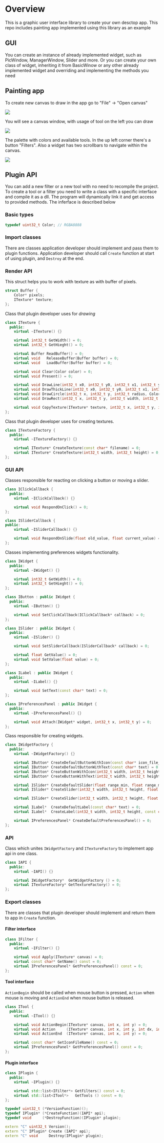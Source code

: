 # Overview

This is a graphic user interface library to create your own desctop app. This repo includes painting app implemented using this library as an example

## GUI

You can create an instance of already implemented widget, such as PicWindow, ManagerWindow, Slider and more. Or you can create your own class of widget, inheriting it from BasicWinow or any other already implemented widget and overriding and implementing the methods you need

## Painting app

To create new canvas to draw in the app go to "File" -> "Open canvas"

![](screenshots/open_canvas.png)

You will see a canvas window, with usage of tool on the left you can draw

![](screenshots/canvas.png)

The palette with colors and available tools. In the up left corner there's a button "Filters". Also a widget has two scrollbars to navigate within the canvas.

![](screenshots/app.png)

## Plugin API

You can add a new filter or a new tool with no need to recompile the project. To create a tool or a filter you need to write a class with a specific interface and compile it as a dll. The program will dynamically link it and get access to provided methods. The inferface is described below

### Basic types

```C++
typedef uint32_t Color; // RGBA8888
```

### Import classes

There are classes application developer should implement and pass them to plugin functions.
Application developer should call ```Create``` function at start of using plugin, and ```Destroy``` at the end.

### Render API

This struct helps you to work with texture as with buffer of pixels.

```C++
struct Buffer {
    Color* pixels;
    ITexture* texture;
};
```

Class that plugin developer uses for *drawing*

```C++
class ITexture {
  public:
    virtual ~ITexture() {}

    virtual int32_t GetWidth() = 0;
    virtual int32_t GetHieght() = 0;

    virtual Buffer ReadBuffer() = 0;
    virtual void   ReleaseBuffer(Buffer buffer) = 0;
    virtual void   LoadBuffer(Buffer buffer) = 0;

    virtual void Clear(Color color) = 0;
    virtual void Present() = 0;

    virtual void DrawLine(int32_t x0, int32_t y0, int32_t x1, int32_t y1, Color color) = 0;
    virtual void DrawThickLine(int32_t x0, int32_t y0, int32_t x1, int32_t y1, int32_t thickness, Color color) = 0;
    virtual void DrawCircle(int32_t x, int32_t y, int32_t radius, Color color) = 0;
    virtual void DrawRect(int32_t x, int32_t y, int32_t width, int32_t height, Color color) = 0;

    virtual void CopyTexture(ITexture* texture, int32_t x, int32_t y, int32_t width, int32_t height) = 0;
};
```

Class that plugin developer uses for creating textures.

```C++
class ITextureFactory {
  public:
    virtual ~ITextureFactory() {}

    virtual ITexture* CreateTexture(const char* filename) = 0;
    virtual ITexture* CreateTexture(int32_t width, int32_t height) = 0;
};
```

### GUI API

Classes responsible for reacting on clicking a button or moving a slider.

```C++
class IClickCallback {
  public:
    virtual ~IClickCallback() {}

    virtual void RespondOnClick() = 0;
};

class ISliderCallback {
public:
    virtual ~ISliderCallback() {}

    virtual void RespondOnSlide(float old_value, float current_value) = 0;
};
```

Classes implementing preferences widgets functionality.

```C++
class IWidget {
  public:
    virtual ~IWidget() {}

    virtual int32_t GetWidth() = 0;
    virtual int32_t GetHieght() = 0;
};

class IButton : public IWidget {
  public:
    virtual ~IButton() {}

    virtual void SetClickCallback(IClickCallback* callback) = 0;
};

class ISlider : public IWidget {
  public:
    virtual ~ISlider() {}

    virtual void SetSliderCallback(ISliderCallback* callback) = 0;

    virtual float GetValue() = 0;
    virtual void SetValue(float value) = 0;
};

class ILabel : public IWidget {
  public:
    virtual ~ILabel() {}

    virtual void SetText(const char* text) = 0;
};

class IPreferencesPanel : public IWidget {
  public:
    virtual ~IPreferencesPanel() {}

    virtual void Attach(IWidget* widget, int32_t x, int32_t y) = 0;
};
```

Class responsible for creating widgets.

```C++
class IWidgetFactory {
  public:
    virtual ~IWidgetFactory() {}

    virtual IButton* CreateDefaultButtonWithIcon(const char* icon_file_name) = 0;
    virtual IButton* CreateDefaultButtonWithText(const char* text) = 0;
    virtual IButton* CreateButtonWithIcon(int32_t width, int32_t height, const char* icon_file_name) = 0;
    virtual IButton* CreateButtonWithText(int32_t width, int32_t height, const char* text, int32_t char_size) = 0;

    virtual ISlider* CreateDefaultSlider(float range_min, float range_max) = 0;
    virtual ISlider* CreateSlider(int32_t width, int32_t height, float range_min, float range_max) = 0;

    virtual ISlider* CreateSlider(int32_t width, int32_t height, float thumb_width, float thumb_height, float range_min, float range_max) = 0;

    virtual ILabel*  CreateDefaultLabel(const char* text) = 0;
    virtual ILabel*  CreateLabel(int32_t width, int32_t height, const char* text, int32_t char_size) = 0;

    virtual IPreferencesPanel* CreateDefaultPreferencesPanel() = 0;
};
```

### API

Class which unites ```IWidgetFactory``` and ```ITextureFactory``` to implement app api in one class.

```C++
class IAPI {
  public:
    virtual ~IAPI() {}

    virtual IWidgetFactory*  GetWidgetFactory () = 0;
    virtual ITextureFactory* GetTextureFactory() = 0;
};
```

### Export classes

There are classes that plugin developer should implement and return them to app in ```Create``` function.

#### Filter interface

```C++
class IFilter {
  public:
    virtual ~IFilter() {}

    virtual void Apply(ITexture* canvas) = 0;
    virtual const char* GetName() const = 0;
    virtual IPreferencesPanel* GetPreferencesPanel() const = 0;
};
```

#### Tool interface

```ActionBegin``` should be called when mouse button is pressed,
```Action``` when mouse is moving and ```ActionEnd``` when mouse button is released.

```C++
class ITool {
  public:
    virtual ~ITool() {}

    virtual void ActionBegin(ITexture* canvas, int x, int y) = 0;
    virtual void Action     (ITexture* canvas, int x, int y, int dx, int dy) = 0;
    virtual void ActionEnd  (ITexture* canvas, int x, int y) = 0;

    virtual const char* GetIconFileName() const = 0;
    virtual IPreferencesPanel* GetPreferencesPanel() const = 0;
};
```

#### Plugin interface

```C++
class IPlugin {
  public:
    virtual ~IPlugin() {}

    virtual std::list<IFilter*> GetFilters() const = 0;
    virtual std::list<ITool*>   GetTools () const = 0;
};

typedef uint32_t (*VersionFunction)();
typedef IPlugin* (*CreateFunction)(IAPI* api);
typedef void     (*DestroyFunction)(IPlugin* plugin);

extern "C" uint32_t Version();
extern "C" IPlugin* Create (IAPI* api);
extern "C" void     Destroy(IPlugin* plugin);
```
